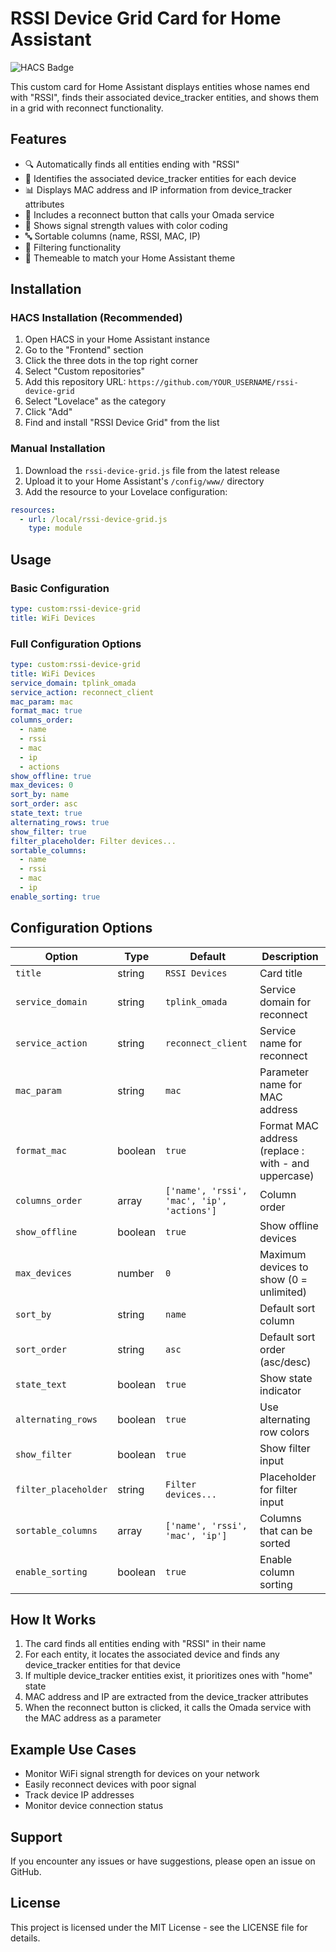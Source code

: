 # RSSI Device Grid Card for Home Assistant

![HACS Badge](https://img.shields.io/badge/HACS-Custom-orange.svg)

This custom card for Home Assistant displays entities whose names end with "RSSI", finds their associated device_tracker entities, and shows them in a grid with reconnect functionality.

## Features

- 🔍 Automatically finds all entities ending with "RSSI"
- 📡 Identifies the associated device_tracker entities for each device
- 📊 Displays MAC address and IP information from device_tracker attributes
- 🔄 Includes a reconnect button that calls your Omada service
- 🔢 Shows signal strength values with color coding
- 🔤 Sortable columns (name, RSSI, MAC, IP)
- 🧮 Filtering functionality
- 🎨 Themeable to match your Home Assistant theme

## Installation

### HACS Installation (Recommended)

1. Open HACS in your Home Assistant instance
2. Go to the "Frontend" section
3. Click the three dots in the top right corner
4. Select "Custom repositories"
5. Add this repository URL: `https://github.com/YOUR_USERNAME/rssi-device-grid`
6. Select "Lovelace" as the category
7. Click "Add"
8. Find and install "RSSI Device Grid" from the list

### Manual Installation

1. Download the `rssi-device-grid.js` file from the latest release
2. Upload it to your Home Assistant's `/config/www/` directory
3. Add the resource to your Lovelace configuration:

```yaml
resources:
  - url: /local/rssi-device-grid.js
    type: module
```

## Usage

### Basic Configuration

```yaml
type: custom:rssi-device-grid
title: WiFi Devices
```

### Full Configuration Options

```yaml
type: custom:rssi-device-grid
title: WiFi Devices
service_domain: tplink_omada
service_action: reconnect_client
mac_param: mac
format_mac: true
columns_order:
  - name
  - rssi
  - mac
  - ip
  - actions
show_offline: true
max_devices: 0
sort_by: name
sort_order: asc
state_text: true
alternating_rows: true
show_filter: true
filter_placeholder: Filter devices...
sortable_columns:
  - name
  - rssi
  - mac
  - ip
enable_sorting: true
```

## Configuration Options

| Option | Type | Default | Description |
|--------|------|---------|-------------|
| `title` | string | `RSSI Devices` | Card title |
| `service_domain` | string | `tplink_omada` | Service domain for reconnect |
| `service_action` | string | `reconnect_client` | Service name for reconnect |
| `mac_param` | string | `mac` | Parameter name for MAC address |
| `format_mac` | boolean | `true` | Format MAC address (replace : with - and uppercase) |
| `columns_order` | array | `['name', 'rssi', 'mac', 'ip', 'actions']` | Column order |
| `show_offline` | boolean | `true` | Show offline devices |
| `max_devices` | number | `0` | Maximum devices to show (0 = unlimited) |
| `sort_by` | string | `name` | Default sort column |
| `sort_order` | string | `asc` | Default sort order (asc/desc) |
| `state_text` | boolean | `true` | Show state indicator |
| `alternating_rows` | boolean | `true` | Use alternating row colors |
| `show_filter` | boolean | `true` | Show filter input |
| `filter_placeholder` | string | `Filter devices...` | Placeholder for filter input |
| `sortable_columns` | array | `['name', 'rssi', 'mac', 'ip']` | Columns that can be sorted |
| `enable_sorting` | boolean | `true` | Enable column sorting |

## How It Works

1. The card finds all entities ending with "RSSI" in their name
2. For each entity, it locates the associated device and finds any device_tracker entities for that device
3. If multiple device_tracker entities exist, it prioritizes ones with "home" state
4. MAC address and IP are extracted from the device_tracker attributes
5. When the reconnect button is clicked, it calls the Omada service with the MAC address as a parameter

## Example Use Cases

- Monitor WiFi signal strength for devices on your network
- Easily reconnect devices with poor signal
- Track device IP addresses
- Monitor device connection status

## Support

If you encounter any issues or have suggestions, please open an issue on GitHub.

## License

This project is licensed under the MIT License - see the LICENSE file for details.
